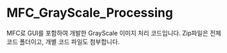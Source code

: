 # MFC_GrayScale_Processing
MFC로 GUI를 포함하여 개발한 GrayScale 이미지 처리 코드입니다.
Zip파일은 전체 코드 폴더이고, 개별 코드 파일도 첨부합니다.
